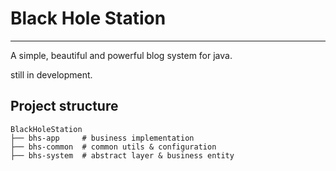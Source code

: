 # Black Hole Station
____________________
A simple, beautiful and powerful blog system for java. 

still in development.

## Project structure
```
BlackHoleStation
├── bhs-app     # business implementation
├── bhs-common  # common utils & configuration
├── bhs-system  # abstract layer & business entity
```